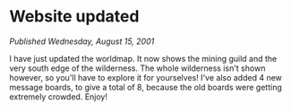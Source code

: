 # Website updated
*Published Wednesday, August 15, 2001*

I have just updated the worldmap. It now shows the mining guild and the very south edge of the wilderness. The whole wilderness isn't shown however, so you'll have to explore it for yourselves! I've also added 4 new message boards, to give a total of 8, because the old boards were getting extremely crowded. Enjoy!
